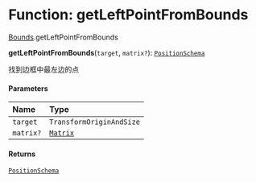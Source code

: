 # Function: getLeftPointFromBounds

[Bounds](/en/auto-docs/editor/modules/Bounds.md).getLeftPointFromBounds

**getLeftPointFromBounds**(`target`, `matrix?`): [`PositionSchema`](/en/auto-docs/editor/interfaces/PositionSchema.md)

找到边框中最左边的点

#### Parameters

| Name | Type |
| :------ | :------ |
| `target` | `TransformOriginAndSize` |
| `matrix?` | [`Matrix`](/en/auto-docs/editor/classes/Matrix.md) |

#### Returns

[`PositionSchema`](/en/auto-docs/editor/interfaces/PositionSchema.md)
